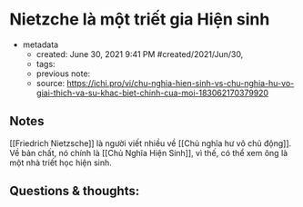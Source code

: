 # Nietzche là một triết gia Hiện sinh

- metadata
	- created: June 30, 2021 9:41 PM #created/2021/Jun/30,
	- tags:
	- previous note:
	- source: https://ichi.pro/vi/chu-nghia-hien-sinh-vs-chu-nghia-hu-vo-giai-thich-va-su-khac-biet-chinh-cua-moi-183062170379920

## Notes
[[Friedrich Nietzsche]] là người viết nhiều về [[Chủ nghĩa hư vô chủ động]]. Về bản chất, nó chính là [[Chủ Nghĩa Hiện Sinh]], vì thế, có thể xem ông là một nhà triết học hiện sinh.

## Questions & thoughts:

